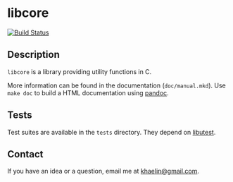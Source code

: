 # libcore

[![Build Status](https://secure.travis-ci.org/galdor/libcore.png)](http://travis-ci.org/galdor/libcore)

## Description

`libcore` is a library providing utility functions in C.

More information can be found in the documentation (`doc/manual.mkd`).
Use `make doc` to build a HTML documentation using
[pandoc](http://johnmacfarlane.net/pandoc).

## Tests

Test suites are available in the `tests` directory. They depend on
[libutest](https://github.com/galdor/libutest).

## Contact

If you have an idea or a question, email me at <khaelin@gmail.com>.
